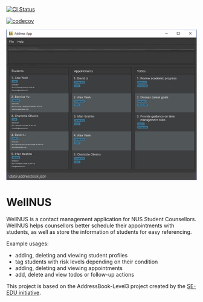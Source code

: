 [![CI Status](https://github.com/AY2324S1-CS2103T-W13-4/tp/actions/workflows/gradle.yml/badge.svg)](https://github.com/AY2324S1-CS2103T-W13-4/tp/actions)

[![codecov](https://codecov.io/gh/AY2324S1-CS2103T-W13-4/tp/graph/badge.svg?token=JF1YGHQMCK)](https://codecov.io/gh/AY2324S1-CS2103T-W13-4/tp)

![Ui](docs/images/Ui.png)

# WellNUS

WellNUS is a contact management application for NUS Student Counsellors.
WellNUS helps counsellors better schedule their appointments with students, as well as store the information of students for easy referencing.

Example usages:
  * adding, deleting and viewing student profiles
  * tag students with risk levels depending on their condition
  * adding, deleting and viewing appointments
  * add, delete and view todos or follow-up actions

This project is based on the AddressBook-Level3 project created by the [SE-EDU initiative](https://se-education.org).
